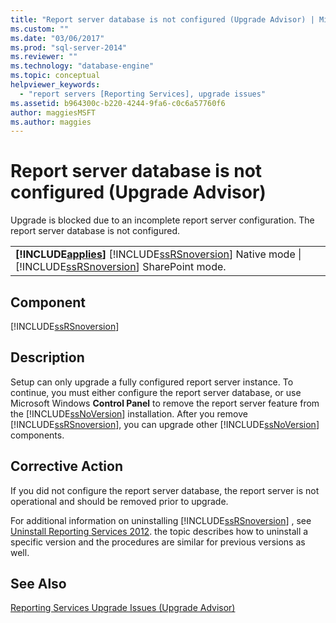 ```yaml
---
title: "Report server database is not configured (Upgrade Advisor) | Microsoft Docs"
ms.custom: ""
ms.date: "03/06/2017"
ms.prod: "sql-server-2014"
ms.reviewer: ""
ms.technology: "database-engine"
ms.topic: conceptual
helpviewer_keywords: 
  - "report servers [Reporting Services], upgrade issues"
ms.assetid: b964300c-b220-4244-9fa6-c0c6a57760f6
author: maggiesMSFT 
ms.author: maggies
---
```

# Report server database is not configured (Upgrade Advisor)
  Upgrade is blocked due to an incomplete report server configuration. The report server database is not configured.  
  
||  
|-|  
|**[!INCLUDE[applies](../../includes/applies-md.md)]**  [!INCLUDE[ssRSnoversion](../../includes/ssrsnoversion-md.md)] Native mode &#124; [!INCLUDE[ssRSnoversion](../../includes/ssrsnoversion-md.md)] SharePoint mode.|  
  
## Component  
 [!INCLUDE[ssRSnoversion](../../includes/ssrsnoversion-md.md)]  
  
## Description  
 Setup can only upgrade a fully configured report server instance. To continue, you must either configure the report server database, or use Microsoft Windows **Control Panel** to remove the report server feature from the [!INCLUDE[ssNoVersion](../../includes/ssnoversion-md.md)] installation. After you remove [!INCLUDE[ssRSnoversion](../../includes/ssrsnoversion-md.md)], you can upgrade other [!INCLUDE[ssNoVersion](../../includes/ssnoversion-md.md)] components.  
  
## Corrective Action  
 If you did not configure the report server database, the report server is not operational and should be removed prior to upgrade.  
  
 For additional information on uninstalling [!INCLUDE[ssRSnoversion](../../includes/ssrsnoversion-md.md)] , see [Uninstall Reporting Services 2012](https://technet.microsoft.com/library/hh479745.aspx\(v=sql.11\)). the topic describes how to uninstall a specific version and the procedures are similar for previous versions as well.  
  
## See Also  
 [Reporting Services Upgrade Issues &#40;Upgrade Advisor&#41;](../../../2014/sql-server/install/reporting-services-upgrade-issues-upgrade-advisor.md)  
  
  
